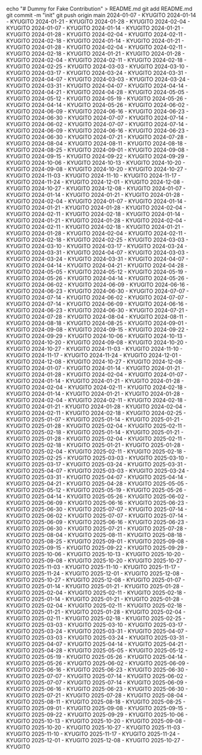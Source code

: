 echo "# Dummy for Fake Contribution" > README.md
git add README.md
git commit -m "init"
git push origin main
2024-01-07 - KYUGITO
2024-01-14 - KYUGITO
2024-01-21 - KYUGITO
2024-01-28 - KYUGITO
2024-02-04 - KYUGITO
2024-01-07 - KYUGITO
2024-01-14 - KYUGITO
2024-01-21 - KYUGITO
2024-01-28 - KYUGITO
2024-02-04 - KYUGITO
2024-02-11 - KYUGITO
2024-02-18 - KYUGITO
2024-01-14 - KYUGITO
2024-01-21 - KYUGITO
2024-01-28 - KYUGITO
2024-02-04 - KYUGITO
2024-02-11 - KYUGITO
2024-02-18 - KYUGITO
2024-01-21 - KYUGITO
2024-01-28 - KYUGITO
2024-02-04 - KYUGITO
2024-02-11 - KYUGITO
2024-02-18 - KYUGITO
2024-02-25 - KYUGITO
2024-03-03 - KYUGITO
2024-03-10 - KYUGITO
2024-03-17 - KYUGITO
2024-03-24 - KYUGITO
2024-03-31 - KYUGITO
2024-04-07 - KYUGITO
2024-03-03 - KYUGITO
2024-03-24 - KYUGITO
2024-03-31 - KYUGITO
2024-04-07 - KYUGITO
2024-04-14 - KYUGITO
2024-04-21 - KYUGITO
2024-04-28 - KYUGITO
2024-05-05 - KYUGITO
2024-05-12 - KYUGITO
2024-05-19 - KYUGITO
2024-05-26 - KYUGITO
2024-04-14 - KYUGITO
2024-05-26 - KYUGITO
2024-06-02 - KYUGITO
2024-06-09 - KYUGITO
2024-06-16 - KYUGITO
2024-06-23 - KYUGITO
2024-06-30 - KYUGITO
2024-07-07 - KYUGITO
2024-07-14 - KYUGITO
2024-06-02 - KYUGITO
2024-07-07 - KYUGITO
2024-07-14 - KYUGITO
2024-06-09 - KYUGITO
2024-06-16 - KYUGITO
2024-06-23 - KYUGITO
2024-06-30 - KYUGITO
2024-07-21 - KYUGITO
2024-07-28 - KYUGITO
2024-08-04 - KYUGITO
2024-08-11 - KYUGITO
2024-08-18 - KYUGITO
2024-08-25 - KYUGITO
2024-09-01 - KYUGITO
2024-09-08 - KYUGITO
2024-09-15 - KYUGITO
2024-09-22 - KYUGITO
2024-09-29 - KYUGITO
2024-10-06 - KYUGITO
2024-10-13 - KYUGITO
2024-10-20 - KYUGITO
2024-09-08 - KYUGITO
2024-10-20 - KYUGITO
2024-10-27 - KYUGITO
2024-11-03 - KYUGITO
2024-11-10 - KYUGITO
2024-11-17 - KYUGITO
2024-11-24 - KYUGITO
2024-12-01 - KYUGITO
2024-12-08 - KYUGITO
2024-10-27 - KYUGITO
2024-12-08 - KYUGITO
2024-01-07 - KYUGITO
2024-01-14 - KYUGITO
2024-01-21 - KYUGITO
2024-01-28 - KYUGITO
2024-02-04 - KYUGITO
2024-01-07 - KYUGITO
2024-01-14 - KYUGITO
2024-01-21 - KYUGITO
2024-01-28 - KYUGITO
2024-02-04 - KYUGITO
2024-02-11 - KYUGITO
2024-02-18 - KYUGITO
2024-01-14 - KYUGITO
2024-01-21 - KYUGITO
2024-01-28 - KYUGITO
2024-02-04 - KYUGITO
2024-02-11 - KYUGITO
2024-02-18 - KYUGITO
2024-01-21 - KYUGITO
2024-01-28 - KYUGITO
2024-02-04 - KYUGITO
2024-02-11 - KYUGITO
2024-02-18 - KYUGITO
2024-02-25 - KYUGITO
2024-03-03 - KYUGITO
2024-03-10 - KYUGITO
2024-03-17 - KYUGITO
2024-03-24 - KYUGITO
2024-03-31 - KYUGITO
2024-04-07 - KYUGITO
2024-03-03 - KYUGITO
2024-03-24 - KYUGITO
2024-03-31 - KYUGITO
2024-04-07 - KYUGITO
2024-04-14 - KYUGITO
2024-04-21 - KYUGITO
2024-04-28 - KYUGITO
2024-05-05 - KYUGITO
2024-05-12 - KYUGITO
2024-05-19 - KYUGITO
2024-05-26 - KYUGITO
2024-04-14 - KYUGITO
2024-05-26 - KYUGITO
2024-06-02 - KYUGITO
2024-06-09 - KYUGITO
2024-06-16 - KYUGITO
2024-06-23 - KYUGITO
2024-06-30 - KYUGITO
2024-07-07 - KYUGITO
2024-07-14 - KYUGITO
2024-06-02 - KYUGITO
2024-07-07 - KYUGITO
2024-07-14 - KYUGITO
2024-06-09 - KYUGITO
2024-06-16 - KYUGITO
2024-06-23 - KYUGITO
2024-06-30 - KYUGITO
2024-07-21 - KYUGITO
2024-07-28 - KYUGITO
2024-08-04 - KYUGITO
2024-08-11 - KYUGITO
2024-08-18 - KYUGITO
2024-08-25 - KYUGITO
2024-09-01 - KYUGITO
2024-09-08 - KYUGITO
2024-09-15 - KYUGITO
2024-09-22 - KYUGITO
2024-09-29 - KYUGITO
2024-10-06 - KYUGITO
2024-10-13 - KYUGITO
2024-10-20 - KYUGITO
2024-09-08 - KYUGITO
2024-10-20 - KYUGITO
2024-10-27 - KYUGITO
2024-11-03 - KYUGITO
2024-11-10 - KYUGITO
2024-11-17 - KYUGITO
2024-11-24 - KYUGITO
2024-12-01 - KYUGITO
2024-12-08 - KYUGITO
2024-10-27 - KYUGITO
2024-12-08 - KYUGITO
2024-01-07 - KYUGITO
2024-01-14 - KYUGITO
2024-01-21 - KYUGITO
2024-01-28 - KYUGITO
2024-02-04 - KYUGITO
2024-01-07 - KYUGITO
2024-01-14 - KYUGITO
2024-01-21 - KYUGITO
2024-01-28 - KYUGITO
2024-02-04 - KYUGITO
2024-02-11 - KYUGITO
2024-02-18 - KYUGITO
2024-01-14 - KYUGITO
2024-01-21 - KYUGITO
2024-01-28 - KYUGITO
2024-02-04 - KYUGITO
2024-02-11 - KYUGITO
2024-02-18 - KYUGITO
2024-01-21 - KYUGITO
2024-01-28 - KYUGITO
2024-02-04 - KYUGITO
2024-02-11 - KYUGITO
2024-02-18 - KYUGITO
2024-02-25 - KYUGITO
2025-01-07 - KYUGITO
2025-01-14 - KYUGITO
2025-01-21 - KYUGITO
2025-01-28 - KYUGITO
2025-02-04 - KYUGITO
2025-02-11 - KYUGITO
2025-02-18 - KYUGITO
2025-01-14 - KYUGITO
2025-01-21 - KYUGITO
2025-01-28 - KYUGITO
2025-02-04 - KYUGITO
2025-02-11 - KYUGITO
2025-02-18 - KYUGITO
2025-01-21 - KYUGITO
2025-01-28 - KYUGITO
2025-02-04 - KYUGITO
2025-02-11 - KYUGITO
2025-02-18 - KYUGITO
2025-02-25 - KYUGITO
2025-03-03 - KYUGITO
2025-03-10 - KYUGITO
2025-03-17 - KYUGITO
2025-03-24 - KYUGITO
2025-03-31 - KYUGITO
2025-04-07 - KYUGITO
2025-03-03 - KYUGITO
2025-03-24 - KYUGITO
2025-03-31 - KYUGITO
2025-04-07 - KYUGITO
2025-04-14 - KYUGITO
2025-04-21 - KYUGITO
2025-04-28 - KYUGITO
2025-05-05 - KYUGITO
2025-05-12 - KYUGITO
2025-05-19 - KYUGITO
2025-05-26 - KYUGITO
2025-04-14 - KYUGITO
2025-05-26 - KYUGITO
2025-06-02 - KYUGITO
2025-06-09 - KYUGITO
2025-06-16 - KYUGITO
2025-06-23 - KYUGITO
2025-06-30 - KYUGITO
2025-07-07 - KYUGITO
2025-07-14 - KYUGITO
2025-06-02 - KYUGITO
2025-07-07 - KYUGITO
2025-07-14 - KYUGITO
2025-06-09 - KYUGITO
2025-06-16 - KYUGITO
2025-06-23 - KYUGITO
2025-06-30 - KYUGITO
2025-07-21 - KYUGITO
2025-07-28 - KYUGITO
2025-08-04 - KYUGITO
2025-08-11 - KYUGITO
2025-08-18 - KYUGITO
2025-08-25 - KYUGITO
2025-09-01 - KYUGITO
2025-09-08 - KYUGITO
2025-09-15 - KYUGITO
2025-09-22 - KYUGITO
2025-09-29 - KYUGITO
2025-10-06 - KYUGITO
2025-10-13 - KYUGITO
2025-10-20 - KYUGITO
2025-09-08 - KYUGITO
2025-10-20 - KYUGITO
2025-10-27 - KYUGITO
2025-11-03 - KYUGITO
2025-11-10 - KYUGITO
2025-11-17 - KYUGITO
2025-11-24 - KYUGITO
2025-12-01 - KYUGITO
2025-12-08 - KYUGITO
2025-10-27 - KYUGITO
2025-12-08 - KYUGITO
2025-01-07 - KYUGITO
2025-01-14 - KYUGITO
2025-01-21 - KYUGITO
2025-01-28 - KYUGITO
2025-02-04 - KYUGITO
2025-02-11 - KYUGITO
2025-02-18 - KYUGITO
2025-01-14 - KYUGITO
2025-01-21 - KYUGITO
2025-01-28 - KYUGITO
2025-02-04 - KYUGITO
2025-02-11 - KYUGITO
2025-02-18 - KYUGITO
2025-01-21 - KYUGITO
2025-01-28 - KYUGITO
2025-02-04 - KYUGITO
2025-02-11 - KYUGITO
2025-02-18 - KYUGITO
2025-02-25 - KYUGITO
2025-03-03 - KYUGITO
2025-03-10 - KYUGITO
2025-03-17 - KYUGITO
2025-03-24 - KYUGITO
2025-03-31 - KYUGITO
2025-04-07 - KYUGITO
2025-03-03 - KYUGITO
2025-03-24 - KYUGITO
2025-03-31 - KYUGITO
2025-04-07 - KYUGITO
2025-04-14 - KYUGITO
2025-04-21 - KYUGITO
2025-04-28 - KYUGITO
2025-05-05 - KYUGITO
2025-05-12 - KYUGITO
2025-05-19 - KYUGITO
2025-05-26 - KYUGITO
2025-04-14 - KYUGITO
2025-05-26 - KYUGITO
2025-06-02 - KYUGITO
2025-06-09 - KYUGITO
2025-06-16 - KYUGITO
2025-06-23 - KYUGITO
2025-06-30 - KYUGITO
2025-07-07 - KYUGITO
2025-07-14 - KYUGITO
2025-06-02 - KYUGITO
2025-07-07 - KYUGITO
2025-07-14 - KYUGITO
2025-06-09 - KYUGITO
2025-06-16 - KYUGITO
2025-06-23 - KYUGITO
2025-06-30 - KYUGITO
2025-07-21 - KYUGITO
2025-07-28 - KYUGITO
2025-08-04 - KYUGITO
2025-08-11 - KYUGITO
2025-08-18 - KYUGITO
2025-08-25 - KYUGITO
2025-09-01 - KYUGITO
2025-09-08 - KYUGITO
2025-09-15 - KYUGITO
2025-09-22 - KYUGITO
2025-09-29 - KYUGITO
2025-10-06 - KYUGITO
2025-10-13 - KYUGITO
2025-10-20 - KYUGITO
2025-09-08 - KYUGITO
2025-10-20 - KYUGITO
2025-10-27 - KYUGITO
2025-11-03 - KYUGITO
2025-11-10 - KYUGITO
2025-11-17 - KYUGITO
2025-11-24 - KYUGITO
2025-12-01 - KYUGITO
2025-12-08 - KYUGITO
2025-10-27 - KYUGITO

